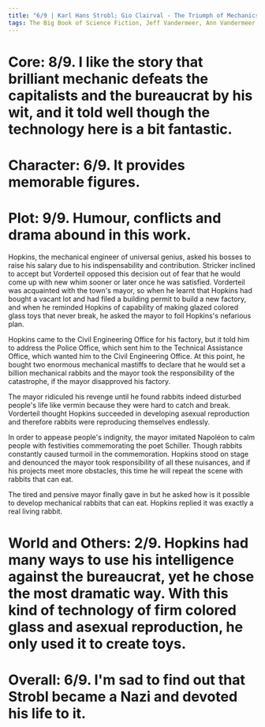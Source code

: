 ```yaml
---
title: "6/9 | Karl Hans Strobl; Gio Clairval - The Triumph of Mechanics"
tags: The Big Book of Science Fiction, Jeff Vandermeer, Ann Vandermeer, short story, novelette, science fiction, 1877-1946, 1907
---
```


# Core: 8/9. I like the story that brilliant mechanic defeats the capitalists and the bureaucrat by his wit, and it told well though the technology here is a bit fantastic.


# Character: 6/9. It provides memorable figures.



# Plot: 9/9. Humour, conflicts and drama abound in this work.

Hopkins, the mechanical engineer of universal genius, asked his bosses to raise his salary due to his indispensability and contribution. Stricker inclined to accept but Vorderteil opposed this decision out of fear that he would come up with new whim sooner or later once he was satisfied. Vorderteil was acquainted with the town's mayor, so when he learnt that Hopkins had bought a vacant lot and had filed a building permit to build a new factory, and when he reminded Hopkins of capability of making glazed colored glass toys that never break, he asked the mayor to foil Hopkins's nefarious plan. 

Hopkins came to the Civil Engineering Office for his factory, but it told him to address the Police Office, which sent him to the Technical Assistance Office, which wanted him to the Civil Engineering Office. At this point, he bought two enormous mechanical mastiffs to declare that he would set a billion mechanical rabbits and the mayor took the responsibility of the catastrophe, if the mayor disapproved his factory.


The mayor ridiculed his revenge until he found rabbits indeed disturbed people's life like vermin because they were hard to catch and break. Vorderteil thought Hopkins succeeded in developing asexual reproduction and therefore rabbits were reproducing themselves endlessly.

In order to appease people's indignity, the mayor imitated Napoléon to calm people with festivities commemorating the poet Schiller. Though rabbits constantly caused turmoil in the commemoration. Hopkins stood on stage and denounced the mayor took responsibility of all these nuisances, and if his projects meet more obstacles, this time he will repeat the scene with rabbits that can eat.

The tired and pensive mayor finally gave in but he asked how is it possible to develop mechanical rabbits that can eat. Hopkins replied it was exactly a real living rabbit.


# World and Others: 2/9. Hopkins had many ways to use his intelligence against the bureaucrat, yet he chose the most dramatic way. With this kind of technology of firm colored glass and asexual reproduction, he only used it to create toys.


# Overall: 6/9. I'm sad to find out that Strobl became a Nazi and devoted his life to it.


